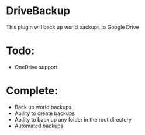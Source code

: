 # DriveBackup

This plugin will back up world backups to Google Drive

# Todo:
 - OneDrive support
 
# Complete:
 - Back up world backups
 - Ability to create backups
 - Ability to back up any folder in the root directory
 - Automated backups